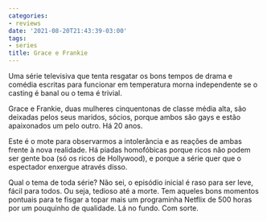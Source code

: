 ```yaml
---
categories:
- reviews
date: '2021-08-20T21:43:39-03:00'
tags:
- series
title: Grace e Frankie
---
```


Uma série televisiva que tenta resgatar os bons tempos de drama e comédia escritas para funcionar em temperatura morna independente se o casting é banal ou o tema é trivial.

Grace e Frankie, duas mulheres cinquentonas de classe média alta, são deixadas pelos seus maridos, sócios, porque ambos são gays e estão apaixonados um pelo outro. Há 20 anos.

Este é o mote para observarmos a intolerância e as reações de ambas frente à nova realidade. Há piadas homofóbicas porque ricos não podem ser gente boa (só os ricos de Hollywood), e porque a série quer que o espectador enxergue através disso.

Qual o tema de toda série? Não sei, o episódio inicial é raso para ser leve, fácil para todos. Ou seja, tedioso até a morte. Tem aqueles bons momentos pontuais para te fisgar a topar mais um programinha Netflix de 500 horas por um pouquinho de qualidade. Lá no fundo. Com sorte.
